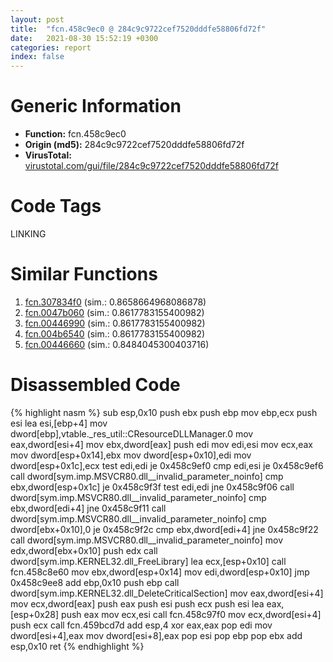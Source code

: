 ```yaml
---
layout: post
title:  "fcn.458c9ec0 @ 284c9c9722cef7520dddfe58806fd72f"
date:   2021-08-30 15:52:19 +0300
categories: report
index: false
---
```


# Generic Information
- **Function:** fcn.458c9ec0
- **Origin (md5):** 284c9c9722cef7520dddfe58806fd72f
- **VirusTotal:** [virustotal.com/gui/file/284c9c9722cef7520dddfe58806fd72f][virustotal_ref]

# Code Tags
<span class="tag" id="LINKING">LINKING</span>


# Similar Functions

1. [fcn.307834f0][similar_1_ref] (sim.: 0.8658664968086878)
2. [fcn.0047b060][similar_2_ref] (sim.: 0.8617783155400982)
3. [fcn.00446990][similar_3_ref] (sim.: 0.8617783155400982)
4. [fcn.004b6540][similar_4_ref] (sim.: 0.8617783155400982)
5. [fcn.00446660][similar_5_ref] (sim.: 0.8484045300403716)


# Disassembled Code

{% highlight nasm %}
sub esp,0x10
push ebx
push ebp
mov ebp,ecx
push esi
lea esi,[ebp+4]
mov dword[ebp],vtable._res_util::CResourceDLLManager.0
mov eax,dword[esi+4]
mov ebx,dword[eax]
push edi
mov edi,esi
mov ecx,eax
mov dword[esp+0x14],ebx
mov dword[esp+0x10],edi
mov dword[esp+0x1c],ecx
test edi,edi
je 0x458c9ef0
cmp edi,esi
je 0x458c9ef6
call dword[sym.imp.MSVCR80.dll__invalid_parameter_noinfo]
cmp ebx,dword[esp+0x1c]
je 0x458c9f3f
test edi,edi
jne 0x458c9f06
call dword[sym.imp.MSVCR80.dll__invalid_parameter_noinfo]
cmp ebx,dword[edi+4]
jne 0x458c9f11
call dword[sym.imp.MSVCR80.dll__invalid_parameter_noinfo]
cmp dword[ebx+0x10],0
je 0x458c9f2c
cmp ebx,dword[edi+4]
jne 0x458c9f22
call dword[sym.imp.MSVCR80.dll__invalid_parameter_noinfo]
mov edx,dword[ebx+0x10]
push edx
call dword[sym.imp.KERNEL32.dll_FreeLibrary]
lea ecx,[esp+0x10]
call fcn.458c8e60
mov ebx,dword[esp+0x14]
mov edi,dword[esp+0x10]
jmp 0x458c9ee8
add ebp,0x10
push ebp
call dword[sym.imp.KERNEL32.dll_DeleteCriticalSection]
mov eax,dword[esi+4]
mov ecx,dword[eax]
push eax
push esi
push ecx
push esi
lea eax,[esp+0x28]
push eax
mov ecx,esi
call fcn.458c97f0
mov ecx,dword[esi+4]
push ecx
call fcn.459bcd7d
add esp,4
xor eax,eax
pop edi
mov dword[esi+4],eax
mov dword[esi+8],eax
pop esi
pop ebp
pop ebx
add esp,0x10
ret
{% endhighlight %}


[similar_1_ref]: /report/fcn.307834f0@e0efd357fccc8f4e2c059b0b54118ba8
[similar_2_ref]: /report/fcn.0047b060@be7fba7cc724acf4ae2900d99e0fc9c3
[similar_3_ref]: /report/fcn.00446990@289859175c221b107317af7727d26c17
[similar_4_ref]: /report/fcn.004b6540@279a61b1e76da49531f1f16fd1102a2d
[similar_5_ref]: /report/fcn.00446660@289859175c221b107317af7727d26c17
[virustotal_ref]: https://www.virustotal.com/gui/file/284c9c9722cef7520dddfe58806fd72f